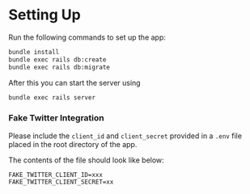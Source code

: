 # Setting Up

Run the following commands to set up the app:

```bash
bundle install
bundle exec rails db:create
bundle exec rails db:migrate
```

After this you can start the server using

```bash
bundle exec rails server
```

### Fake Twitter Integration

Please include the `client_id` and `client_secret` provided in a `.env` file placed in the root directory of the app.

The contents of the file should look like below:

```
FAKE_TWITTER_CLIENT_ID=xxx
FAKE_TWITTER_CLIENT_SECRET=xx
```


